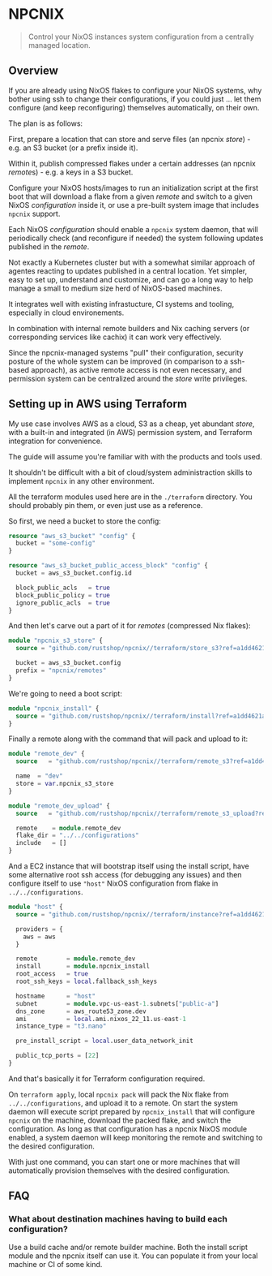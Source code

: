 # NPCNIX

> Control your NixOS instances system configuration from a centrally managed location.

## Overview

If you are already using NixOS flakes to configure your NixOS
systems, why bother using ssh to change their configurations,
if you could just ... let them configure (and keep reconfiguring)
themselves automatically, on their own.

The plan is as follows:

First, prepare a location that can store and serve files
(an npcnix *store*) - e.g. an S3 bucket (or a prefix inside it).

Within it, publish compressed flakes under a certain
addresses (an npcnix *remote*s) - e.g. a keys in a S3 bucket.

Configure your NixOS hosts/images to run an initialization script
at the first boot that will download a flake from a given *remote*
and switch to a given NixOS *configuration* inside it, or use
a pre-built system image that includes `npcnix` support.

Each NixOS *configuration* should enable a `npcnix` system daemon,
that will periodically check (and reconfigure if needed) the system
following updates published in the *remote*.

Not exactly a Kubernetes cluster but with a somewhat similar
approach of agentes reacting to updates published in a central
location. Yet simpler, easy to set up, understand and customize,
and can go a long way to help manage a small to medium size herd
of NixOS-based machines.

It integrates well with existing infrastucture, CI systems and
tooling, especially in cloud environements.

In combination with internal remote builders and Nix caching
servers (or corresponding services like cachix) it can work very
effectively.

Since the npcnix-managed systems "pull" their configuration,
security posture of the whole system can be improved (in comparison
to a ssh-based approach), as active remote access is not even necessary,
and permission system can be centralized around the *store* write privileges.


## Setting up in AWS using Terraform

My use case involves AWS as a cloud, S3 as a cheap, yet abundant *store*,
with a built-in and integrated (in AWS) permission system, and Terraform
integration for convenience.

The guide will assume you're familiar with with the products and tools
used.

It shouldn't be difficult with a bit of cloud/system administraction
skills to implement `npcnix` in any other environment.

All the terraform modules used here are in the `./terraform` directory. You should
probably pin them, or even just use as a reference.

So first, we need a bucket to store the config:

```terraform
resource "aws_s3_bucket" "config" {
  bucket = "some-config"
}

resource "aws_s3_bucket_public_access_block" "config" {
  bucket = aws_s3_bucket.config.id

  block_public_acls   = true
  block_public_policy = true
  ignore_public_acls  = true
}
```

And then let's carve out a part of it for *remotes* (compressed Nix flakes):

```terraform
module "npcnix_s3_store" {
  source = "github.com/rustshop/npcnix//terraform/store_s3?ref=a1dd4621a56724fe36ca8940eb7172dd0f4be986"

  bucket = aws_s3_bucket.config
  prefix = "npcnix/remotes"
}
```

We're going to need a boot script:

```terraform
module "npcnix_install" {
  source = "github.com/rustshop/npcnix//terraform/install?ref=a1dd4621a56724fe36ca8940eb7172dd0f4be986"
}
```

Finally a remote along with the command that will pack and upload to it:

```terraform
module "remote_dev" {
  source   = "github.com/rustshop/npcnix//terraform/remote_s3?ref=a1dd4621a56724fe36ca8940eb7172dd0f4be986"

  name  = "dev"
  store = var.npcnix_s3_store
}

module "remote_dev_upload" {
  source   = "github.com/rustshop/npcnix//terraform/remote_s3_upload?ref=a1dd4621a56724fe36ca8940eb7172dd0f4be986"

  remote    = module.remote_dev
  flake_dir = "../../configurations"
  include   = []
}
```

And a EC2 instance that will bootstrap itself using the install script,
have some alternative root ssh access (for debugging any issues) and
then configure itself to use `"host"` NixOS configuration from flake
in `../../configurations`.

```terraform
module "host" {
  source = "github.com/rustshop/npcnix//terraform/instance?ref=a1dd4621a56724fe36ca8940eb7172dd0f4be986"

  providers = {
    aws = aws
  }

  remote        = module.remote_dev
  install       = module.npcnix_install
  root_access   = true
  root_ssh_keys = local.fallback_ssh_keys

  hostname      = "host"
  subnet        = module.vpc-us-east-1.subnets["public-a"]
  dns_zone      = aws_route53_zone.dev
  ami           = local.ami.nixos_22_11.us-east-1
  instance_type = "t3.nano"

  pre_install_script = local.user_data_network_init

  public_tcp_ports = [22]
}
```

And that's basically it for Terraform configuration required.

On `terraform apply`, local `npcnix pack` will pack the Nix flake from `../../configurations`, and upload it to a remote. On start the system daemon will execute script prepared by `npcnix_install` that will configure `npcnix` on the machine, download the packed flake, and switch the configuration. As long as that configuration has a npcnix NixOS module enabled, a system daemon will keep monitoring the remote and switching to the desired configuration. 

With just one command, you can start one or more machines that will automatically provision themselves with the desired configuration.

## FAQ

### What about destination machines having to build each configuration?

Use a build cache and/or remote builder machine. Both the install script module and the npcnix itself can use it. You can populate it from your local machine or CI of some kind.
